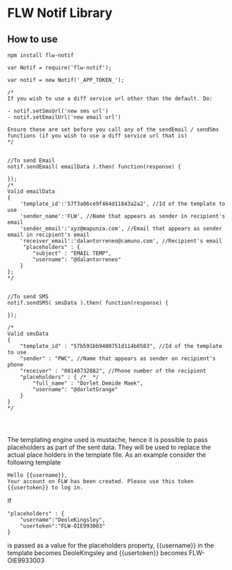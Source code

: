 # FLW Notif Library

## How to use

`npm install flw-notif`

```
var Notif = require('flw-notif');

var notif = new Notif('_APP_TOKEN_');

/*
If you wish to use a diff service url other than the default. Do:

- notif.setSmsUrl('new sms url')
- notif.setEmailUrl('new email url')

Ensure these are set before you call any of the sendEmail / sendSms functions (if you wish to use a diff service url that is)
*/


//To send Email
notif.sendEmail( emailData ).then( function(response) {
	
});
/*
Valid emailData
{
	'template_id':'57f3a06ce9f464d11843a2a2', //Id of the template to use
	'sender_name':'FLW', //Name that appears as sender in recipient's email
	'sender_email':'xyz@mapunza.com', //Email that appears as sender email in recipient's email
	'receiver_email':'dalantorreneo@camuno.com', //Recipient's email
	 "placeholders" : {
        "subject" : "EMAIL TEMP",
        "username": "@dalantorreneo"
    }
};
*/


//To send SMS
notif.sendSMS( smsData ).then( function(response) {
	
});

/*
Valid smsData
{
    "template_id" : "57b591bb9400751d114b0583", //Id of the template to use
    "sender" : "PWC", //Name that appears as sender on recipient's phone
    "receiver" : "08140732882", //Phone number of the recipient  
    "placeholders" : { /*  */
        "full_name" : "Dorlet Demide Maek",
        "username": "@dorletGrange"
    }
}
*/




```

The templating engine used is mustache, hence it is possible to pass placeholders as part of the sent data. They will be used to replace the actual place holders in the template file. As an example consider the following template
```
Hello {{username}},
Your account on FLW has been created. Please use this token {{usertoken}} to log in.
```
If 
```
"placeholders" : {
	"username":"DeoleKingsley",
	"usertoken":"FLW-OIE993003"
}
```
is passed as a value for the placeholders property, {{username}} in the template becomes DeoleKingsley and {{usertoken}} becomes FLW-OIE9933003